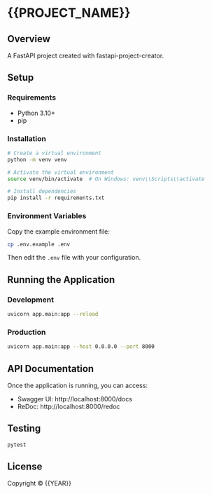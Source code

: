 # {{PROJECT_NAME}}

## Overview
A FastAPI project created with fastapi-project-creator.

## Setup

### Requirements
- Python 3.10+
- pip

### Installation
```bash
# Create a virtual environment
python -m venv venv

# Activate the virtual environment
source venv/bin/activate  # On Windows: venv\\Scripts\\activate

# Install dependencies
pip install -r requirements.txt
```

### Environment Variables
Copy the example environment file:
```bash
cp .env.example .env
```
Then edit the `.env` file with your configuration.

## Running the Application

### Development
```bash
uvicorn app.main:app --reload
```

### Production
```bash
uvicorn app.main:app --host 0.0.0.0 --port 8000
```

## API Documentation
Once the application is running, you can access:
- Swagger UI: http://localhost:8000/docs
- ReDoc: http://localhost:8000/redoc

## Testing
```bash
pytest
```

## License
Copyright © {{YEAR}}
